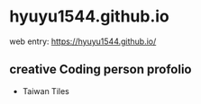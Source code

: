 # hyuyu1544.github.io

web entry: https://hyuyu1544.github.io/

## creative Coding person profolio
- Taiwan Tiles

